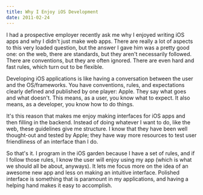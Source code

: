 ```yaml
---
title: Why I Enjoy iOS Development
date: 2011-02-24
---
```


I had a prospective employer recently ask me why I enjoyed writing iOS apps and why I didn't just make web apps. There are really a lot of aspects to this very loaded question, but the answer I gave him was a pretty good one: on the web, there are standards, but they aren't necessarily followed. There are conventions, but they are often ignored. There are even hard and fast rules, which turn out to be flexible.

Developing iOS applications is like having a conversation between the user and the OS/frameworks. You have conventions, rules, and expectations clearly defined and published by one player: Apple. They say what goes and what doesn't. This means, as a user, you know what to expect. It also means, as a developer, you know how to do things.

It's this reason that makes me enjoy making interfaces for iOS apps and then filling in the backend. Instead of doing whatever I want to do, like the web, these guidelines give me structure. I know that they have been well thought-out and tested by Apple; they have way more resources to test user friendliness of an interface than I do.

So that's it. I program in the iOS garden because I have a set of rules, and if I follow those rules, I know the user will enjoy using my app (which is what we should all be about, anyways). It lets me focus more on the idea of an awesome new app and less on making an intuitive interface. Polished interface is something that is paramount in my applications, and having a helping hand makes it easy to accomplish.
